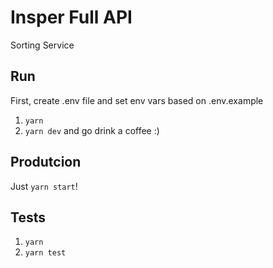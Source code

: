 # Insper Full API

Sorting Service

## Run

First, create .env file and set env vars based on .env.example

1. `yarn`
2. `yarn dev` and go drink a coffee :)

## Produtcion 

Just `yarn start`!

## Tests

1. `yarn`
2. `yarn test`

